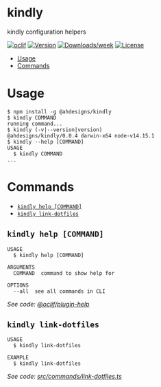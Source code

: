 kindly
==

kindly configuration helpers

[![oclif](https://img.shields.io/badge/cli-oclif-brightgreen.svg)](https://oclif.io)
[![Version](https://img.shields.io/npm/v/kindly.svg)](https://npmjs.org/package/my)
[![Downloads/week](https://img.shields.io/npm/dw/kindly.svg)](https://npmjs.org/package/my)
[![License](https://img.shields.io/npm/l/kindly.svg)](https://github.com/AHDesigns/my/blob/master/package.json)

<!-- toc -->
* [Usage](#usage)
* [Commands](#commands)
<!-- tocstop -->
# Usage
<!-- usage -->
```sh-session
$ npm install -g @ahdesigns/kindly
$ kindly COMMAND
running command...
$ kindly (-v|--version|version)
@ahdesigns/kindly/0.0.4 darwin-x64 node-v14.15.1
$ kindly --help [COMMAND]
USAGE
  $ kindly COMMAND
...
```
<!-- usagestop -->
# Commands
<!-- commands -->
* [`kindly help [COMMAND]`](#kindly-help-command)
* [`kindly link-dotfiles`](#kindly-link-dotfiles)

## `kindly help [COMMAND]`

```
USAGE
  $ kindly help [COMMAND]

ARGUMENTS
  COMMAND  command to show help for

OPTIONS
  --all  see all commands in CLI
```

_See code: [@oclif/plugin-help](https://github.com/oclif/plugin-help/blob/v3.2.0/src/commands/help.ts)_

## `kindly link-dotfiles`

```
USAGE
  $ kindly link-dotfiles

EXAMPLE
  $ kindly link-dotfiles
```

_See code: [src/commands/link-dotfiles.ts](https://github.com/AHDesigns/kindly/blob/v0.0.4/src/commands/link-dotfiles.ts)_
<!-- commandsstop -->

